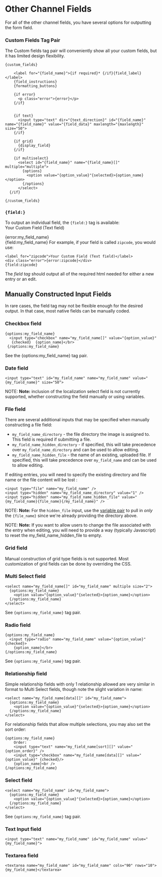 <!--
    This source file is part of the open source project
    ExpressionEngine User Guide (https://github.com/ExpressionEngine/ExpressionEngine-User-Guide)

    @link      https://expressionengine.com/
    @copyright Copyright (c) 2003-2019, EllisLab Corp. (https://ellislab.com)
    @license   https://expressionengine.com/license Licensed under Apache License, Version 2.0
-->

# Other Channel Fields

For all of the other channel fields, you have several options for outputting the form field.

### Custom Fields Tag Pair

The Custom fields tag pair will conveniently show all your custom fields, but it has limited design flexibility.

    {custom_fields}

        <label for="{field_name}">{if required}* {/if}{field_label}</label>
        {field_instructions}
        {formatting_buttons}

        {if error}
          <p class="error">{error}</p>
        {/if}


        {if text}
          <input type="text" dir="{text_direction}" id="{field_name}" name="{field_name}" value="{field_data}" maxlength="{maxlength}" size="50">
        {/if}

        {if grid}
          {display_field}
        {/if}

        {if multiselect}
          <select id="{field_name}" name="{field_name}[]" multiple="multiple">
            {options}
              <option value="{option_value}"{selected}>{option_name}</option>
            {/options}
          </select>
      {/if}

    {/custom_fields}

### `{field:}`

To output an individual field, the `{field:}` tag is available:  
 <label for="my_field_name">Your Custom Field (Text field)</label> <div class="error">{error:my_field_name}</div> {field:my_field_name} For example, if your field is called `zipcode`, you would use:

    <label for="zipcode">Your Custom Field (Text field)</label>
    <div class="error">{error:zipcode}</div>
    {field:zipcode}

The _field tag_ should output all of the required html needed for either a new entry or an edit.

## Manually Constructed Input Fields

In rare cases, the field tag may not be flexible enough for the desired output. In that case, most native fields can be manually coded.

### Checkbox field

    {options:my_field_name}
      <input type="checkbox" name="my_field_name[]" value="{option_value}"
       {checked}  {option_name}</br>
     {/options:my_field_name}

See the {options:my_field_name} tag pair.

### Date field

    <input type="text" id="my_field_name" name="my_field_name" value="{my_field_name}" size="50">

NOTE: **Note:** inclusion of the localization select field is not currently supported, whether constructing the field manually or using variables.

### File field

There are several additional inputs that may be specified when manually constructing a file field:

- `my_field_name_directory` - the file directory the image is assigned to. This field is required if submitting a file.
- `my_field_name_hidden_directory` - if specified, this will take precedence over `my_field_name_directory` and can be used to allow editing.
- `my_field_name_hidden_file` - the name of an existing, uploaded file. If specified, this will take precedence over `my_field_name` and can be used to allow editing.

If editing entries, you will need to specify the existing directory and file name or the file content will be lost :

    <input type="file" name="my_field_name" />
    <input type="hidden" name="my_field_name_directory" value="1" />
    <input type="hidden" name="my_field_name_hidden_file" value="{my_field_name}{file_name}{/my_field_name}" />

NOTE: **Note:** For the `hidden_file` input, use the [variable pair](fieldtypes/file.md#variable-pair-usage) to pull in _only_ the `{file_name}` since we're already providing the directory above.

NOTE: **Note:** If you want to allow users to change the file associated with the entry when editing, you will need to provide a way (typically Javascript) to reset the my_field_name_hidden_file to empty.

### Grid field

Manual construction of grid type fields is not supported. Most customization of grid fields can be done by overriding the CSS.

### Multi Select field

    <select name="my_field_name[]" id="my_field_name" multiple size="2">
      {options:my_field_name}
        <option value="{option_value}"{selected}>{option_name}</option>
      {/options:my_field_name}
    </select>

See `{options:my_field_name}` tag pair.

### Radio field

    {options:my_field_name}
      <input type="radio" name="my_field_name" value="{option_value}" {checked}>
        {option_name}</br>
    {/options:my_field_name}

See `{options:my_field_name}` tag pair.

### Relationship field

Simple relationship fields with only 1 relationship allowed are very similar in format to Multi Select fields, though note the slight variation in name:

    <select name="my_field_name[data][]" id="my_field_name">
      {options:my_field_name}
        <option value="{option_value}"{selected}>{option_name}</option>
      {/options:my_field_name}
    </select>

For relationship fields that allow multiple selections, you may also set the sort order:

    {options:my_field_name}
        Order:
        <input type="text" name="my_field_name[sort][]" value="{option_order}" />
        <input type="checkbox" name="my_field_name[data][]" value="{option_value}" {checked}/>
        {option_name}<br />
    {/options:my_field_name}

### Select field

    <select name="my_field_name" id="my_field_name">
      {options:my_field_name}
        <option value="{option_value}"{selected}>{option_name}</option>
      {/options:my_field_name}
    </select>

See `{options:my_field_name}` tag pair.

### Text Input field

    <input type="text" name="my_field_name" id="my_field_name" value="{my_field_name}">

### Textarea field

    <textarea name="my_field_name" id="my_field_name" cols="90" rows="10">{my_field_name}</textarea>
